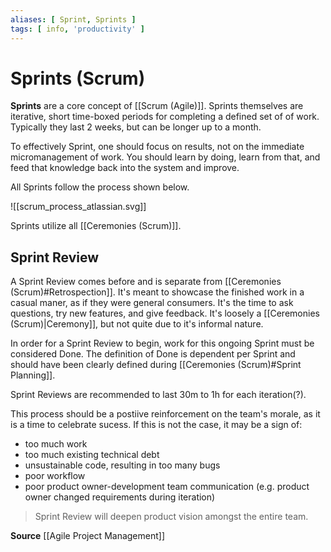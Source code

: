 ```yaml
---
aliases: [ Sprint, Sprints ]
tags: [ info, 'productivity' ]
---
```

# Sprints (Scrum)
**Sprints** are a core concept of [[Scrum (Agile)]]. Sprints themselves are iterative, short time-boxed periods for completing a defined set of of work. Typically they last 2 weeks, but can be longer up to a month. 

To effectively Sprint, one should focus on results, not on the immediate micromanagement of work. You should learn by doing, learn from that, and feed that knowledge back into the system and improve.

All Sprints follow the process shown below.

![[scrum_process_atlassian.svg]]

Sprints utilize all [[Ceremonies (Scrum)]].

## Sprint Review
A Sprint Review comes before and is separate from [[Ceremonies (Scrum)#Retrospection]]. It's meant to showcase the finished work in a casual maner, as if they were general consumers. It's the time to ask questions, try new features, and give feedback. It's loosely a [[Ceremonies (Scrum)|Ceremony]], but not quite due to it's informal nature.

In order for a Sprint Review to begin, work for this ongoing Sprint must be considered Done. The definition of Done is dependent per Sprint and should have been clearly defined during [[Ceremonies (Scrum)#Sprint Planning]].

Sprint Reviews are recommended to last 30m to 1h for each iteration(?).

This process should be a postiive reinforcement on the team's morale, as it is a time to celebrate sucess. If this is not the case, it may be a sign of:
- too much work
- too much existing technical debt
- unsustainable code, resulting in too many bugs
- poor workflow
- poor product owner-development team communication (e.g. product owner changed requirements during iteration)

> Sprint Review will deepen product vision amongst the entire team.

**Source**
[[Agile Project Management]]
